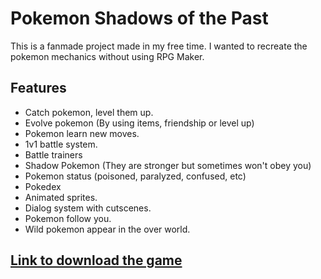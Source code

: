 # Pokemon Shadows of the Past
This is a fanmade project made in my free time. I wanted to recreate the pokemon mechanics without using RPG Maker.
## Features
- Catch pokemon, level them up.
- Evolve pokemon (By using items, friendship or level up)
- Pokemon learn new moves.
- 1v1 battle system.
- Battle trainers
- Shadow Pokemon (They are stronger but sometimes won't obey you)
- Pokemon status (poisoned, paralyzed, confused, etc)
- Pokedex
- Animated sprites.
- Dialog system with cutscenes.
- Pokemon follow you.
- Wild pokemon appear in the over world.

## [Link to download the game](https://www.pokecommunity.com/threads/pokemon-shadows-of-the-past-chapter-1-v-0-3-0-out-the-pc-update-drop-pokemon-release-them-and-more.500126/)
